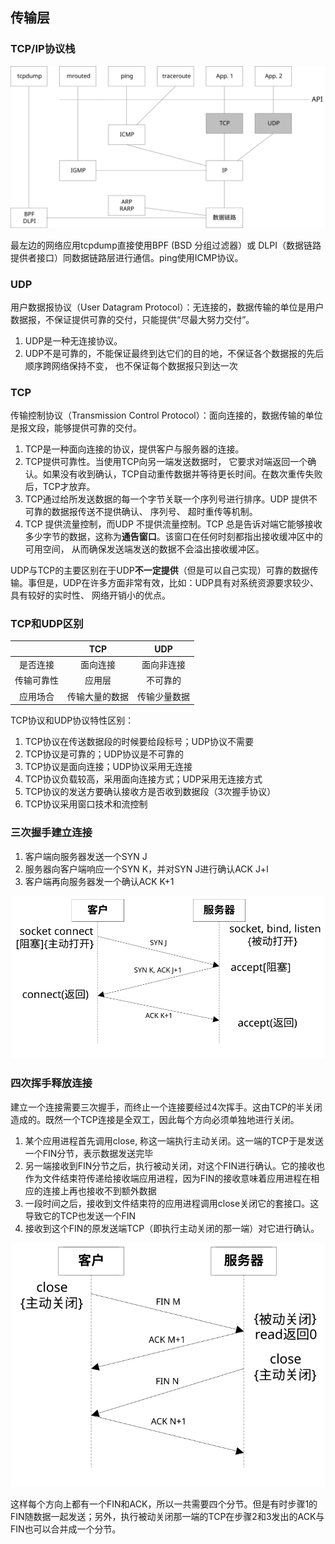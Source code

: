 ## 传输层

### TCP/IP协议栈

![TCP/IP协议栈](/assets/tcp-ip-protocol-stack.svg)

最左边的网络应用tcpdump直接使用BPF (BSD 分组过滤器）或 DLPI（数据链路提供者接口）同数据链路层进行通信。ping使用ICMP协议。

### UDP

用户数据报协议（User Datagram Protocol）：无连接的，数据传输的单位是用户数据报，不保证提供可靠的交付，只能提供“尽最大努力交付”。

1. UDP是一种无连接协议。
2. UDP不是可靠的，不能保证最终到达它们的目的地，不保证各个数据报的先后顺序跨网络保持不变， 也不保证每个数据报只到达一次

### TCP

传输控制协议（Transmission Control Protocol）：面向连接的，数据传输的单位是报文段，能够提供可靠的交付。

1. TCP是一种面向连接的协议，提供客户与服务器的连接。
2. TCP提供可靠性。当使用TCP向另一端发送数据时， 它要求对端返回一个确认。如果没有收到确认，TCP自动重传数据并等待更长时间。在数次重传失败后，TCP才放弃。
3. TCP通过给所发送数据的每一个字节关联一个序列号进行排序。UDP 提供不可靠的数据报传送不提供确认、 序列号、 超时重传等机制。
4. TCP 提供流量控制，而UDP 不提供流量控制。TCP 总是告诉对端它能够接收多少字节的数据，这称为**通告窗口**。该窗口在任何时刻都指出接收缓冲区中的可用空间， 从而确保发送端发送的数据不会溢出接收缓冲区。

UDP与TCP的主要区别在于UDP**不一定提供**（但是可以自己实现）可靠的数据传输。事但是，UDP在许多方面非常有效，比如：UDP具有对系统资源要求较少、具有较好的实时性、 网络开销小的优点。

### TCP和UDP区别

|  | TCP | UDP |
| :---: | :---: | :---: |
| 是否连接 | 面向连接 | 面向非连接 |
| 传输可靠性 | 应用层 | 不可靠的 |
| 应用场合 | 传输大量的数据 | 传输少量数据 |

TCP协议和UDP协议特性区别：

1. TCP协议在传送数据段的时候要给段标号；UDP协议不需要
2. TCP协议是可靠的；UDP协议是不可靠的
3. TCP协议是面向连接；UDP协议采用无连接
4. TCP协议负载较高，采用面向连接方式；UDP采用无连接方式
5. TCP协议的发送方要确认接收方是否收到数据段（3次握手协议）
6. TCP协议采用窗口技术和流控制

### 三次握手建立连接

1. 客户端向服务器发送一个SYN J
2. 服务器向客户端响应一个SYN K，并对SYN J进行确认ACK J+l
3. 客户端再向服务器发一个确认ACK K+1

![](/assets/tcp-3-way-handshake.svg)

### 四次挥手释放连接

建立一个连接需要三次握手，而终止一个连接要经过4次挥手。这由TCP的半关闭造成的。既然一个TCP连接是全双工，因此每个方向必须单独地进行关闭。

1. 某个应用进程首先调用close, 称这一端执行主动关闭。这一端的TCP于是发送一个FIN分节，表示数据发送完毕
2. 另一端接收到FIN分节之后，执行被动关闭，对这个FIN进行确认。它的接收也作为文件结束符传递给接收端应用进程，因为FIN的接收意味着应用进程在相应的连接上再也接收不到额外数据
3. 一段时间之后，接收到文件结束符的应用进程调用close关闭它的套接口。这导致它的TCP也发送一个FIN
4. 接收到这个FIN的原发送端TCP（即执行主动关闭的那一端）对它进行确认。

![](/assets/tcp-4-way-handshake.svg)

这样每个方向上都有一个FIN和ACK，所以一共需要四个分节。但是有时步骤1的FIN随数据一起发送；另外，执行被动关闭那一端的TCP在步骤2和3发出的ACK与FIN也可以合并成一个分节。
